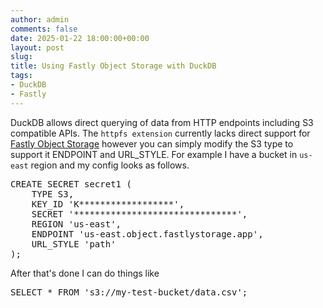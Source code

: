```yaml
---
author: admin
comments: false
date: 2025-01-22 18:00:00+00:00
layout: post
slug: 
title: Using Fastly Object Storage with DuckDB
tags:
- DuckDB
- Fastly
---
```


DuckDB allows direct querying of data from HTTP endpoints including S3 compatible APIs. The `httpfs extension` currently lacks
direct support for [Fastly Object Storage](https://www.fastly.com/products/storage) however you can simply modify the S3 type to support it
ENDPOINT and URL_STYLE. For example I have a bucket in `us-east` region and my config looks as follows.

<pre>
CREATE SECRET secret1 (
    TYPE S3,
    KEY_ID 'K******************',
    SECRET '*******************************',
    REGION 'us-east',
    ENDPOINT 'us-east.object.fastlystorage.app',
    URL_STYLE 'path'
);
</pre>

After that's done I can do things like

<pre>
SELECT * FROM 's3://my-test-bucket/data.csv';
</pre>

